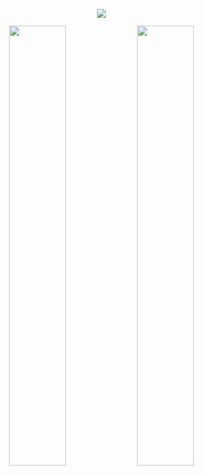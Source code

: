 <p align="center">
	<a href="https://github.com/OleksiiPopovDev">
		<img src="https://readme-typing-svg.herokuapp.com?color=BDDFFF&lines=Welcome+to+my+profile!&center=true&width=450&height=55"/>
	</a>
</p>

<p align="center">
    <img width="45%" src="https://github-readme-streak-stats.herokuapp.com/?user=OleksiiPopovDev&theme=prussian&hide_border=true&stroke=0000"/>
    <img width="45%" src="https://github-readme-stats.vercel.app/api?username=OleksiiPopovDev&show_icons=true&theme=prussian&hide_border=true"/>
</p>